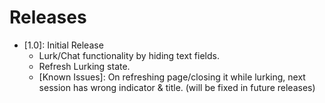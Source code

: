 # Releases

- [1.0]: Initial Release
  - Lurk/Chat functionality by hiding text fields.
  - Refresh Lurking state.
  - [Known Issues]: On refreshing page/closing it while lurking, next session has wrong indicator & title. (will be fixed in future releases)
